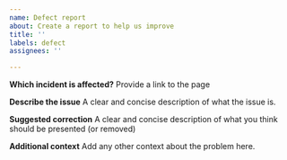 ```yaml
---
name: Defect report
about: Create a report to help us improve
title: ''
labels: defect
assignees: ''

---
```


**Which incident is affected?**
Provide a link to the page

**Describe the issue**
A clear and concise description of what the issue is.

**Suggested correction**
A clear and concise description of what you think should be presented (or removed)

**Additional context**
Add any other context about the problem here.

